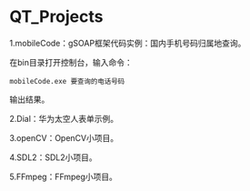 # QT_Projects

1.mobileCode：gSOAP框架代码实例：国内手机号码归属地查询。

在bin目录打开控制台，输入命令：

```shell
mobileCode.exe 要查询的电话号码
```

输出结果。

2.Dial：华为太空人表单示例。

3.openCV：OpenCV小项目。

4.SDL2：SDL2小项目。

5.FFmpeg：FFmpeg小项目。
